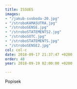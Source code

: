 ```yaml
---
title: ISSUES
images:
- "/jakub-svoboda-20.jpg"
- "/stroboKAMASUTRA.jpg"
- "/stroboSENSE.jpg"
- "/stroboSTATEMENTS2.jpg"
- "/stroboSOTC.jpg"
- "/stroboSTATEMENTS.jpg"
- "/stroboSENSE2.jpg"
col: col-c
date: 2018-09-17 21:37:47 +0200
order: 48
year: 2018-09-19 02:00:00 +0200

---
```

Popisek